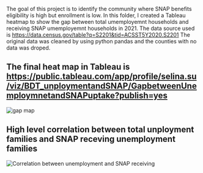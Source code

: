 The goal of this project is to identify the community where SNAP benefits eligibility is high but enrollment is low.
In this folder, I created a Tableau heatmap to show the gap between total umemployemnt households and receiving SNAP umemployemnt households in 2021.
The data source used is https://data.census.gov/table?q=S2201&tid=ACSST5Y2020.S2201
The original data was cleaned by using python pandas and the counties with no data was droped.
## The final heat map in Tableau is https://public.tableau.com/app/profile/selina.su/viz/BDT_unploymentandSNAP/GapbetweenUnemploymnetandSNAPuptake?publish=yes
![gap map](https://user-images.githubusercontent.com/105521221/205455774-32c4473a-fac2-448e-8c3c-773f307224ad.png)
## High level correlation between total unployment families and SNAP receving unemployment families
![Correlation between unemployment and SNAP receiving](https://user-images.githubusercontent.com/105521221/205463829-768e69bd-6d6c-4a82-89b2-1c32546bd4dd.png)
